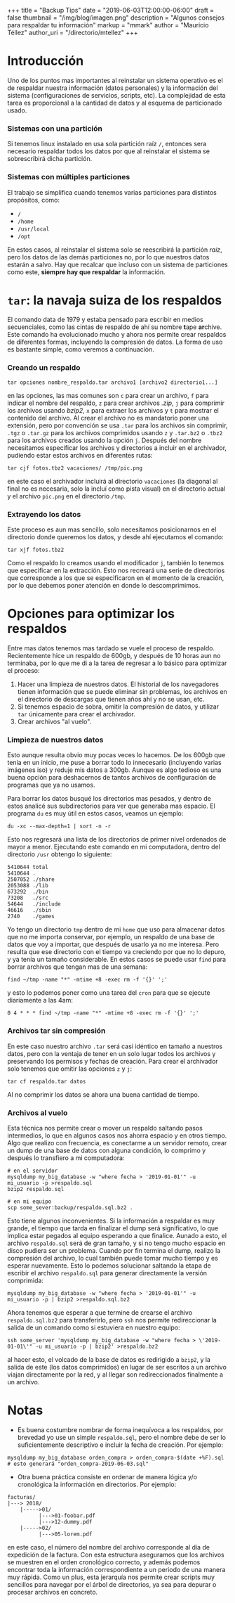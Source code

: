 +++
title = "Backup Tips"
date = "2019-06-03T12:00:00-06:00"
draft = false
thumbnail = "/img/blog/imagen.png"
description = "Algunos consejos para respaldar tu información"
markup = "mmark"
author = "Mauricio Téllez"
author_uri = "/directorio/mtellez"
+++

# Introducción

Uno de los puntos mas importantes al reinstalar un sistema operativo
es el de respaldar nuestra información (datos personales) y la
información del sistema (configuraciones de servicios, scripts,
etc). La complejidad de esta tarea es proporcional a la cantidad de
datos y al esquema de particionado usado.

### Sistemas con una partición

Si tenemos linux instalado en usa sola partición raíz `/`, entonces
sera necesario respaldar todos los datos por que al reinstalar el
sistema se sobrescribirá dicha partición.

### Sistemas con múltiples particiones

El trabajo se simplifica cuando tenemos varias particiones para distintos propósitos, como:

* `/`
* `/home`
* `/usr/local`
* `/opt`

En estos casos, al reinstalar el sistema solo se reescribirá la
partición *raíz*, pero los datos de las demás particiones no, por lo
que nuestros datos estarán a salvo. Hay que recalcar que incluso con un
sistema de particiones como este, **siempre hay que respaldar** la
información.

# `tar`: la navaja suiza de los respaldos

El comando data de 1979 y estaba pensado para escribir en medios
secuenciales, como las cintas de respaldo de ahí su nombre **t**ape
**ar**chive. Este comando ha evolucionado mucho y ahora nos permite
crear respaldos de diferentes formas, incluyendo la compresión de
datos. La forma de uso es bastante simple, como veremos a continuación.

### Creando un respaldo

    tar opciones nombre_respaldo.tar archivo1 [archivo2 directorio1...]
    
en las opciones, las mas comunes son `c` para crear un archivo, `f`
para indicar el nombre del respaldo, `z` para crear archivos *.zip*,
`j` para comprimir los archivos usando *bzip2*, `x` para extraer los
archivos y `t` para mostrar el contenido del archivo. Al crear el
archivo no es mandatorio poner una extensión, pero por convención se
usa `.tar` para los archivos sin comprimir, `.tgz` o `.tar.gz` para
los archivos comprimidos usando `z` y `.tar.bz2` o `.tbz2` para los
archivos creados usando la opción `j`. Después del nombre necesitamos
especificar los archivos y directorios a incluir en el archivador,
pudiendo estar estos archivos en diferentes rutas:

    tar cjf fotos.tbz2 vacaciones/ /tmp/pic.png
    
en este caso el archivador incluirá al directorio `vacaciones` (la
diagonal al final no es necesaria, solo la incluí como pista visual)
en el directorio actual y el archivo `pic.png` en el directorio
`/tmp`.


### Extrayendo los datos

Este proceso es aun mas sencillo, solo necesitamos posicionarnos en el
directorio donde queremos los datos, y desde ahí ejecutamos el
comando:

    tar xjf fotos.tbz2
    
Como el respaldo lo creamos usando el modificador `j`, también lo
tenemos que especificar en la extracción. Esto nos recreará una serie
de directorios que corresponde a los que se especificaron en el
momento de la creación, por lo que debemos poner atención en donde lo
descomprimimos.

# Opciones para optimizar los respaldos

Entre mas datos tenemos mas tardado se vuele el proceso de
respaldo. Recientemente hice un respaldo de 600gb, y después de 10
horas aun no terminaba, por lo que me di a la tarea de regresar a lo
básico para optimizar el proceso:

1. Hacer una limpieza de nuestros datos. El historial de los
   navegadores tienen información que se puede eliminar sin problemas,
   los archivos en el directorio de descargas que tienen años ahí y no
   se usan, etc.
1. Si tenemos espacio de sobra, omitir la compresión de datos, y
   utilizar `tar` únicamente para crear el archivador.
1. Crear archivos "al vuelo".

### Limpieza de nuestros datos

Esto aunque resulta obvio muy pocas veces lo hacemos. De los 600gb que
tenía en un inicio, me puse a borrar todo lo innecesario (incluyendo
varias imágenes iso) y reduje mis datos a 300gb. Aunque es algo
tedioso es una buena opción para deshacernos de tantos archivos de
configuración de programas que ya no usamos.

Para borrar los datos busqué los directorios mas pesados, y dentro de
estos analicé sus subdirectorios para ver que generaba mas
espacio. El programa `du` es muy útil en estos casos, veamos un
ejemplo:

``` shell
du -xc --max-depth=1 | sort -n -r
```

Esto nos regresará una lista de los directorios de primer nivel
ordenados de mayor a menor. Ejecutando este comando en mi computadora,
dentro del directorio `/usr` obtengo lo siguiente:

``` shell
5410644 total
5410644 .
2507052 ./share
2053088 ./lib
673292  ./bin
73208   ./src
54644   ./include
46616   ./sbin
2740    ./games
```

Yo tengo un directorio `tmp` dentro de mi `home` que uso para
almacenar datos que no me importa conservar, por ejemplo, un respaldo
de una base de datos que voy a importar, que después de usarlo ya no
me interesa. Pero resulta que ese directorio con el tiempo va
creciendo por que no lo depuro, y ya tenía un tamaño considerable. En
estos casos se puede usar `find` para borrar archivos que tengan mas
de una semana:

    find ~/tmp -name "*" -mtime +8 -exec rm -f '{}' ';'
    
y esto lo podemos poner como una tarea del `cron` para que se ejecute
diariamente a las 4am:

    0 4 * * * find ~/tmp -name "*" -mtime +8 -exec rm -f '{}' ';'

### Archivos tar sin compresión

En este caso nuestro archivo `.tar` será casi idéntico en tamaño a
nuestros datos, pero con la ventaja de tener en un solo lugar todos
los archivos y preservando los permisos y fechas de creación. Para
crear el archivador solo tenemos que omitir las opciones `z` y `j`:

    tar cf respaldo.tar datos
    
Al no comprimir los datos se ahora una buena cantidad de tiempo.

### Archivos al vuelo

Esta técnica nos permite crear o mover un respaldo saltando pasos
intermedios, lo que en algunos casos nos ahorra espacio y en otros
tiempo. Algo que realizo con frecuencia, es conectarme a un servidor
remoto, crear un dump de una base de datos con alguna condición, lo
comprimo y después lo transfiero a mi computadora:

``` shell
# en el servidor
mysqldump my_big_database -w "where fecha > '2019-01-01'" -u mi_usuario -p >respaldo.sql
bzip2 respaldo.sql

# en mi equipo
scp some_sever:backup/respaldo.sql.bz2 .
```

Esto tiene algunos inconvenientes. Si la información a respaldar es
muy grande, el tiempo que tarda en finalizar el dump será
significativo, lo que implica estar pegados al equipo esperando a que
finalice. Aunado a esto, el archivo `respaldo.sql` será de gran
tamaño, y si no tengo mucho espacio en disco pudiera ser un
problema. Cuando por fin termina el dump, realizo la compresión del
archivo, lo cual también puede tomar mucho tiempo y es esperar
nuevamente. Esto lo podemos solucionar saltando la etapa de escribir
el archivo `respaldo.sql` para generar directamente la versión
comprimida:

    mysqldump my_big_database -w "where fecha > '2019-01-01'" -u mi_usuario -p | bzip2 >respaldo.sql.bz2

Ahora tenemos que esperar a que termine de crearse el archivo
`respaldo.sql.bz2` para transferirlo, pero `ssh` nos permite
redireccionar la salida de un comando como si estuviera en nuestro
equipo:

    ssh some_server 'mysqldump my_big_database -w "where fecha > \'2019-01-01\'" -u mi_usuario -p | bzip2' >respaldo.bz2

al hacer esto, el volcado de la base de datos es redirigido a `bzip2`,
y la salida de este (los datos comprimidos) en lugar de ser escritos a
un archivo viajan directamente por la red, y al llegar son
redireccionados finalmente a un archivo.

# Notas

* Es buena costumbre nombrar de forma inequívoca a los respaldos, por
  brevedad yo use un simple `respaldo.sql`, pero el nombre debe de ser
  lo suficientemente descriptivo e incluir la fecha de creación. Por
  ejemplo:

``` shell
mysqldump my_big_database orden_compra > orden_compra-$(date +%F).sql # esto generará "orden_compra-2019-06-03.sql"
```

* Otra buena práctica consiste en ordenar de manera lógica y/o
  cronológica la información en directorios. Por ejemplo:

``` shell
facturas/
|---> 2018/
    |----->01/
          |--->01-foobar.pdf
          |--->12-dummy.pdf
    |----->02/
          |--->05-lorem.pdf
```

en este caso, el número del nombre del archivo corresponde al día de
expedición de la factura. Con esta estructura aseguramos que los
archivos se muestren en el orden cronológico correcto, y además
podemos encontrar toda la información correspondiente a un periodo de
una manera muy rápida. Como un plus, esta jerarquía nos permite crear
scripts muy sencillos para navegar por el árbol de directorios, ya sea
para depurar o procesar archivos en concreto.

